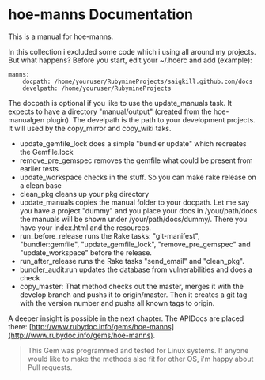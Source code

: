 # hoe-manns Documentation

This is a manual for hoe-manns. 

In this collection i excluded some code which i using all around my projects. But what happens?
Before you start, edit your ~/.hoerc and add (example):

```
manns: 
    docpath: /home/youruser/RubymineProjects/saigkill.github.com/docs 
    develpath: /home/youruser/RubymineProjects
```

The docpath is optional if you like to use the update_manuals task. It expects to have a directory "manual/output" (created from the hoe-manualgen plugin).
The develpath is the path to your development projects. It will used by the copy_mirror and copy_wiki taks.

* update_gemfile_lock does a simple "bundler update" which recreates the Gemfile.lock
* remove_pre_gemspec removes the gemfile what could be present from earlier tests
* update_workspace checks in the stuff. So you can make rake release on a clean base
* clean_pkg cleans up your pkg directory
* update_manuals copies the manual folder to your docpath. Let me say you have a project "dummy" and you place your docs in /your/path/docs the manuals will be shown under /your/path/docs/dummy/. There you have your index.html and the resources.
* run_before_release runs the Rake tasks: "git-manifest", "bundler:gemfile", "update_gemfile_lock", "remove_pre_gemspec" and "update_workspace" before the release.
* run_after_release runs the Rake tasks "send_email" and "clean_pkg".
* bundler_audit:run updates the database from vulnerabilities and does a check
* copy_master: That method checks out the master, merges it with the develop branch and pushs it to origin/master. Then it creates a git tag with the version number and pushs all known tags to origin.

A deeper insight is possible in the next chapter. The APIDocs are placed there: [http://www.rubydoc.info/gems/hoe-manns](http://www.rubydoc.info/gems/hoe-manns).

> This Gem was programmed and tested for Linux systems. If anyone would like to make the methods also fit for other OS, i'm happy about Pull requests.


